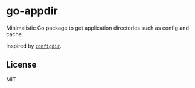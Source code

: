 # go-appdir

Minimalistic Go package to get application directories such as config and cache.

Inspired by [`configdir`](https://github.com/shibukawa/configdir).

## License

MIT

